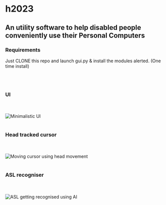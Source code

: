# h2023
<h2>An utility software to help disabled people conveniently use their Personal Computers</h2>
<h3>Requirements</h3>
<p>Just CLONE this repo and launch gui.py & install the modules alerted. (One time install)</p>
<br>
<br>
<h3>UI</h3>
<br>
<br>
<img src="" alt="Minimalistic UI"/>
<br>
<br>
<h3>Head tracked cursor</h3>
<br>
<br>
<img src="" alt="Moving cursor using head movement"/>
<br>
<br>
<h3>ASL recogniser</h3>
<br>
<br>
<img src="" alt="ASL getting recognised using AI"/>
